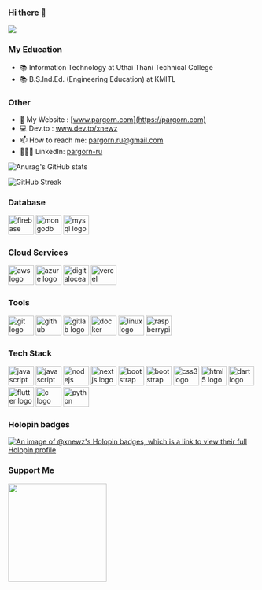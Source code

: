 ### Hi there 👋
![](https://komarev.com/ghpvc/?username=xnewz&color=blueviolet)
### My Education
- 📚 Information Technology at Uthai Thani Technical College
- 📚 B.S.Ind.Ed. (Engineering Education) at KMITL
### Other
- 🌱 My Website : [www.pargorn.com](https://pargorn.com)
- 💻 Dev.to : www.dev.to/xnewz
- 📫 How to reach me: [pargorn.ru@gmail.com](mailto:pargorn.ru@gmail.com)
- 👨🏻‍💻 LinkedIn: [pargorn-ru](https://www.linkedin.com/in/pargorn-ru/)

![Anurag's GitHub stats](https://github-readme-stats.vercel.app/api?username=xnewz&show_icons=true&hide=&count_private=true&theme=tokyonight)

![GitHub Streak](https://github-readme-streak-stats.herokuapp.com/?user=xnewz&theme=tokyonight)

<!-- ![Top Langs](https://github-readme-stats.vercel.app/api/top-langs/?username=xnewz&layout=compact&theme=tokyonight) -->

<!-- ### My Activities
<div align="left">
  <img src="https://github-read-medium-git-main.pahlevikun.vercel.app/latest?limit=4&username=xnewz&theme=dark" alt="Layout with last medium posts"  />
</div> -->

<!-- ### Leetcode
![Leetcode Stats](https://leetcard.jacoblin.cool/xNewz) -->

### Database
<div align="left">
  <img src="https://cdn.jsdelivr.net/gh/devicons/devicon/icons/firebase/firebase-plain.svg" height="40" width="52" alt="firebase logo"  />
  <img src="https://cdn.jsdelivr.net/gh/devicons/devicon@latest/icons/mongodb/mongodb-plain-wordmark.svg" height="40" width="52" alt="mongodb logo"  />
  <img src="https://cdn.jsdelivr.net/gh/devicons/devicon@latest/icons/mysql/mysql-original-wordmark.svg" height="40" width="52" alt="mysql logo"/>
</div>

### Cloud Services
<div align="left">
  <img src="https://cdn.jsdelivr.net/gh/devicons/devicon/icons/amazonwebservices/amazonwebservices-original-wordmark.svg" height="40" width="52" alt="aws logo"  />
<!--   <img src="https://cdn.jsdelivr.net/gh/devicons/devicon/icons/googlecloud/googlecloud-original-wordmark.svg" height="40" width="52" alt="google cloud logo"  /> -->
  <img src="https://cdn.jsdelivr.net/gh/devicons/devicon@latest/icons/azure/azure-original-wordmark.svg" height="40" width="52" alt="azure logo" />
<!--   <img src="https://cdn.jsdelivr.net/gh/devicons/devicon/icons/heroku/heroku-original-wordmark.svg" height="40" width="52" alt="heroku logo"  /> -->
  <img src="https://cdn.jsdelivr.net/gh/devicons/devicon@latest/icons/digitalocean/digitalocean-original.svg" height="40" width="52" alt="digitalocean logo"  />
  <img src="https://cdn.jsdelivr.net/gh/devicons/devicon@latest/icons/vercel/vercel-original.svg" height="40" width="52" alt="vercel" />
</div>

### Tools
<div align="left">
  <img src="https://cdn.jsdelivr.net/gh/devicons/devicon/icons/git/git-original.svg" height="40" width="52" alt="git logo"  />
  <img src="https://cdn.jsdelivr.net/gh/devicons/devicon/icons/github/github-original.svg" height="40" width="52" alt="github logo"  />
  <img src="https://cdn.jsdelivr.net/gh/devicons/devicon/icons/gitlab/gitlab-original.svg" height="40" width="52" alt="gitlab logo"  />
  <img src="https://cdn.jsdelivr.net/gh/devicons/devicon/icons/docker/docker-original-wordmark.svg" height="40" width="52" alt="docker logo"  />
  <img src="https://cdn.jsdelivr.net/gh/devicons/devicon/icons/linux/linux-original.svg" height="40" width="52" alt="linux logo"  />
  <img src="https://cdn.jsdelivr.net/gh/devicons/devicon/icons/raspberrypi/raspberrypi-original.svg" height="40" width="52" alt="raspberrypi logo"  />
</div>

### Tech Stack
<div align="left">
  <img src="https://cdn.jsdelivr.net/gh/devicons/devicon/icons/javascript/javascript-original.svg" height="40" width="52" alt="javascript logo"  />
  <img src="https://cdn.jsdelivr.net/gh/devicons/devicon@latest/icons/typescript/typescript-original.svg" height="40" width="52" alt="javascript logo" />
  <img src="https://cdn.jsdelivr.net/gh/devicons/devicon@latest/icons/nodejs/nodejs-original-wordmark.svg" height="40" width="52" alt="nodejs logo"  />
  <img src="https://cdn.jsdelivr.net/gh/devicons/devicon/icons/nextjs/nextjs-original.svg" height="40" width="52" alt="nextjs logo"  />
  <img src="https://cdn.jsdelivr.net/gh/devicons/devicon/icons/bootstrap/bootstrap-original.svg" height="40" width="52" alt="bootstrap logo"  />
  <img src="https://cdn.jsdelivr.net/gh/devicons/devicon@latest/icons/tailwindcss/tailwindcss-original.svg" height="40" width="52" alt="bootstrap logo"  />
  <img src="https://cdn.jsdelivr.net/gh/devicons/devicon/icons/css3/css3-original.svg" height="40" width="52" alt="css3 logo"  />
  <img src="https://cdn.jsdelivr.net/gh/devicons/devicon/icons/html5/html5-original.svg" height="40" width="52" alt="html5 logo"  />
  <img src="https://cdn.jsdelivr.net/gh/devicons/devicon/icons/dart/dart-original.svg" height="40" width="52" alt="dart logo"  />
  <img src="https://cdn.jsdelivr.net/gh/devicons/devicon/icons/flutter/flutter-original.svg" height="40" width="52" alt="flutter logo"  />
  <img src="https://cdn.jsdelivr.net/gh/devicons/devicon/icons/c/c-original.svg" height="40" width="52" alt="c logo"  />
  <img src="https://cdn.jsdelivr.net/gh/devicons/devicon/icons/python/python-original.svg" height="40" width="52" alt="python logo"  />
</div>

### Holopin badges
[![An image of @xnewz's Holopin badges, which is a link to view their full Holopin profile](https://holopin.me/xnewz)](https://holopin.io/@xnewz)

### Support Me
<a href="https://www.buymeacoffee.com/xnewz"><img src="https://cdn.buymeacoffee.com/buttons/v2/default-yellow.png" width="200" /></a>
